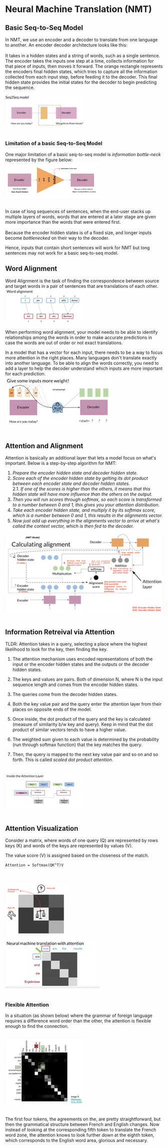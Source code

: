 # Neural Machine Translation (NMT)

## Basic Seq-to-Seq Model

In NMT, we use an encoder and a decoder to translate from one language to another. An encoder decoder architecture looks like this:
<br><br>
It takes in a hidden states and a string of words, such as a single sentence. The encoder takes the inputs one step at a time, collects information for that piece of inputs, then moves it forward. The orange rectangle represents the encoders final hidden states, which tries to capture all the information collected from each input step, before feeding it to the decoder. This final hidden state provides the initial states for the decoder to begin predicting the sequence.

<img src="./images/1. basic seq-to-seq model.png" width="50%"><img> <br><br>

### Limitation of a basic Seq-to-Seq Model

One major limitation of a basic seq-to-seq model is *information bottle-neck* represented by the figure below:
<img src="./images/2.NMT basic model.png" width="60%"><img> <br><br>

In case of long sequences of sentences, when the end-user stacks up multiple layers of words, words that are entered at a later stage are given more importance than the words that were entered first.<br><br>
 Because the encoder hidden states is of a fixed size, and longer inputs become *bottlenecked* on their way to the decoder.

Hence, inputs that contain short sentences will work for NMT but long sentences may not work for a basic seq-to-seq model.

## Word Alignment

Word Alignment is the task of finding the correspondence between source and target words in a pair of sentences that are translations of each other.<br>
<img src="./images/3. word alignment.png" width="50%"><img> <br><br>
When performing word alignment, your model needs to be able to identify relationships among the words in order to make accurate predictions in case the words are out of order or not exact translations.

In a model that has a vector for each input, there needs to be a way to focus more attention in the right places. Many languages don't translate exactly into another language. To be able to align the words correctly, you need to add a layer to help the decoder understand which inputs are more important for each prediction.<br>
<img src="./images/4. alignment and attention.png" width="70%"><img> <br><br>

## Attention and Alignment
Attention is basically an additional layer that lets a model focus on what's important. 
Below is a step-by-step algorithm for NMT:
1. *Prepare the encoder hidden state and decoder hidden state.*
2. *Score each of the encoder hidden state by getting its dot product between each encoder state and decoder hidden states.*<br>
    2.1. *If one of the scores is higher than the others, it means that this hidden state will have more influence than the others on the output.*
3. *Then you will run scores through softmax, so each score is transformed to a number between 0 and 1, this gives you your attention distribution.*
4. *Take each encoder hidden state, and multiply it by its softmax score, which is a number between 0 and 1, this results in the alignments vector.*
5. *Now just add up everything in the alignments vector to arrive at what's called the context vector, which is then fed to the decoder.*

<img src="./images/5. Calculating alignment for NMT model.png"><img> <br><br>

## Information Retreival via Attention

TLDR: Attention takes in a query, selecting a place where the highest likelihood to look for the key, then finding the key.

1. The attention mechanism uses encoded representations of both the input or the encoder hidden states and the outputs or the decoder hidden states.

2. The keys and values are pairs. Both of dimension N, where N is the input sequence length and comes from the encoder hidden states. 

3. The queries come from the decoder hidden states.

4. Both the key value pair and the query enter the attention layer from their places on opposite ends of the model.

5. Once inside, the dot product of the query and the key is calculated (measure of similarity b/w key and query). Keep in mind that the dot product of similar vectors tends to have a higher value.

6. The weighted sum given to each value is determined by the probability (run through softmax function) that the key matches the query.

7. Then, the query is mapped to the next key value pair and so on and so forth. This is called *scaled dot product attention*.<br><br>

<img src="./images/6. Inside attention layer.png" width="50%"></img><br><br>

## Attention Visualization

Consider a matrix, where words of one query (Q) are represented by rows  keys (K) and words of the keys are represented by values (V).
<br>

The value score (V) is assigned based on the closeness of the match.<br>

```buildoutcfg
Attention = Softmax(QK^T)V
``` 
<br><br>
<img src="./images/7. attention visual - 1.png" width="40%"></img> <img src="./images/8. NMT with attention.png" width="60%"></img> <br><br>

### Flexible Attention

In a situation (as shown below) where the grammar of foreign language requires a difference word order than the other, the attention is flexible enough to find the connection. <br><br>

<img src="./images/9. flexible attention.png" width="50%"></img><br><br>

The first four tokens, the agreements on the, are pretty straightforward, but then the grammatical structure between French and English changes. Now instead of looking at the corresponding fifth token to translate the French word zone, the attention knows to look further down at the eighth token, which corresponds to the English word area, glorious and necessary.  








 


